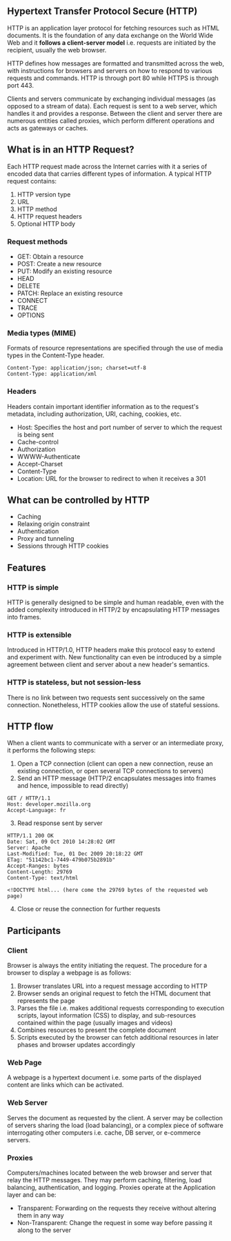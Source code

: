 ## Hypertext Transfer Protocol Secure (HTTP)

HTTP is an application layer protocol for fetching resources such as HTML documents. It is the foundation of any data exchange on the World Wide Web and it **follows a client-server model** i.e. requests are initiated by the recipient, usually the web browser.

HTTP defines how messages are formatted and transmitted across the web, with instructions for browsers and servers on how to respond to various requests and commands. HTTP is through port 80 while HTTPS is through port 443.

Clients and servers communicate by exchanging individual messages (as opposed to a stream of data). Each request is sent to a web server, which handles it and provides a response. Between the client and server there are numerous entities called proxies, which perform different operations and acts as gateways or caches.

## What is in an HTTP Request?

Each HTTP request made across the Internet carries with it a series of encoded data that carries different types of information. A typical HTTP request contains:

1. HTTP version type
2. URL
3. HTTP method
4. HTTP request headers
5. Optional HTTP body

### Request methods

- GET: Obtain a resource
- POST: Create a new resource
- PUT: Modify an existing resource
- HEAD
- DELETE
- PATCH: Replace an existing resource
- CONNECT
- TRACE
- OPTIONS

### Media types (MIME)

Formats of resource representations are specified through the use of media types in the Content-Type header.

```
Content-Type: application/json; charset=utf-8
Content-Type: application/xml
```

### Headers

Headers contain important identifier information as to the request's metadata, including authorization, URI, caching, cookies, etc.

- Host: Specifies the host and port number of server to which the request is being sent
- Cache-control
- Authorization
- WWWW-Authenticate
- Accept-Charset
- Content-Type
- Location: URL for the browser to redirect to when it receives a 301

## What can be controlled by HTTP

- Caching
- Relaxing origin constraint
- Authentication
- Proxy and tunneling
- Sessions through HTTP cookies

## Features

### HTTP is simple

HTTP is generally designed to be simple and human readable, even with the added complexity introduced in HTTP/2 by encapsulating HTTP messages into frames.

### HTTP is extensible

Introduced in HTTP/1.0, HTTP headers make this protocol easy to extend and experiment with. New functionality can even be introduced by a simple agreement between client and server about a new header's semantics.

### HTTP is stateless, but not session-less

There is no link between two requests sent successively on the same connection. Nonetheless, HTTP cookies allow the use of stateful sessions.

## HTTP flow

When a client wants to communicate with a server or an intermediate proxy, it performs the following steps:

1. Open a TCP connection (client can open a new connection, reuse an existing connection, or open several TCP connections to servers)
2. Send an HTTP message (HTTP/2 encapsulates messages into frames and hence, impossible to read directly)

```
GET / HTTP/1.1
Host: developer.mozilla.org
Accept-Language: fr
```

3. Read response sent by server

```
HTTP/1.1 200 OK
Date: Sat, 09 Oct 2010 14:28:02 GMT
Server: Apache
Last-Modified: Tue, 01 Dec 2009 20:18:22 GMT
ETag: "51142bc1-7449-479b075b2891b"
Accept-Ranges: bytes
Content-Length: 29769
Content-Type: text/html

<!DOCTYPE html... (here come the 29769 bytes of the requested web page)
```

4. Close or reuse the connection for further requests

## Participants

### Client

Browser is always the entity initiating the request. The procedure for a browser to display a webpage is as follows:

1. Browser translates URL into a request message according to HTTP
2. Browser sends an original request to fetch the HTML document that represents the page
3. Parses the file i.e. makes additional requests corresponding to execution scripts, layout information (CSS) to display, and sub-resources contained within the page (usually images and videos)
4. Combines resources to present the complete document
5. Scripts executed by the browser can fetch additional resources in later phases and browser updates accordingly

### Web Page

A webpage is a hypertext document i.e. some parts of the displayed content are links which can be activated.

### Web Server

Serves the document as requested by the client. A server may be collection of servers sharing the load (load balancing), or a complex piece of software interrogating other computers i.e. cache, DB server, or e-commerce servers.

### Proxies

Computers/machines located between the web browser and server that relay the HTTP messages. They may perform caching, filtering, load balancing, authentication, and logging. Proxies operate at the Application layer and can be:

- Transparent: Forwarding on the requests they receive without altering them in any way
- Non-Transparent: Change the request in some way before passing it along to the server
